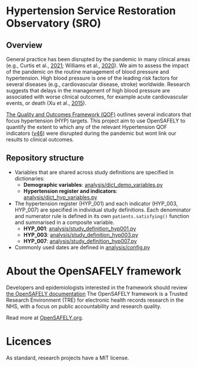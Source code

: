 # Hypertension Service Restoration Observatory (SRO)

## Overview
 
General practice has been disrupted by the pandemic in many clinical areas (e.g., Curtis et al., [2021](https://bjgp.org/content/72/714/e63); Williams et al., [2020](https://www.thelancet.com/journals/lanpub/article/PIIS2468-2667(20)30201-2/fulltext)). 
We aim to assess the impact of the pandemic on the routine management of blood pressure and hypertension. High blood pressure is one of the leading risk factors for several diseases (e.g., cardiovascular disease, stroke) worldwide. 
Research suggests that delays in the management of high blood pressure are associated with worse clinical outcomes, for example acute cardiovascular events, or death (Xu et al., [2015](https://www.bmj.com/content/350/bmj.h158)). 

[The Quality and Outcomes Framework (QOF)](https://digital.nhs.uk/data-and-information/data-tools-and-services/data-services/general-practice-data-hub/quality-outcomes-framework-qof) outlines several indicators that focus hypertension (HYP) targets. 
This project aim to use OpenSAFELY to quantify the extent to which any of the relevant Hypertension QOF indicators ([v46](https://digital.nhs.uk/data-and-information/data-collections-and-data-sets/data-collections/quality-and-outcomes-framework-qof/quality-and-outcome-framework-qof-business-rules/qof-business-rules-v46.0-2021-2022-baseline-release)) were disrupted during the pandemic but wont link our results to clinical outcomes.

## Repository structure

* Variables that are shared across study definitions are specified in dictionaries:
  * **Demographic variables**: [analysis/dict_demo_variables.py](analysis/dict_demo_variables.py)
  * **Hypertension register and indicators**: [analysis/dict_hyp_variables.py](analysis/dict_hyp_variables.py)
* The hypertension register (HYP_001) and each indicator (HYP_003, HYP_007) are specified in individual study definitions. Each denominator and numerator rule is defined in its own `patients.satisfying()` function and summarised in a composite variable.
  * **HYP_001**: [analysis/study_definition_hyp001.py](analysis/study_definition_hyp001.py)
  * **HYP_003**: [analysis/study_definition_hyp003.py](analysis/study_definition_hyp003.py)
  * **HYP_007**: [analysis/study_definition_hyp007.py](analysis/study_definition_hyp007.py)
* Commonly used dates are defined in [analysis/config.py](analysis/config.py)

# About the OpenSAFELY framework

Developers and epidemiologists interested in the framework should review [the OpenSAFELY documentation](https://docs.opensafely.org)
The OpenSAFELY framework is a Trusted Research Environment (TRE) for electronic
health records research in the NHS, with a focus on public accountability and
research quality.

Read more at [OpenSAFELY.org](https://opensafely.org).

# Licences
As standard, research projects have a MIT license. 
